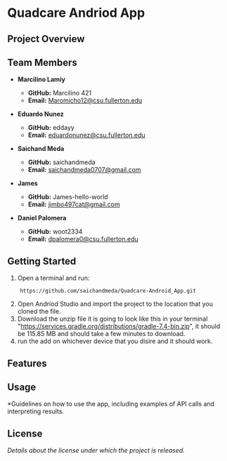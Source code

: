 # Quadcare Andriod App

## Project Overview


## Team Members

- **Marcilino Lamiy**
    - **GitHub:** Marcilino 421
    - **Email:** Maromicho12@csu.fullerton.edu

- **Eduardo Nunez**
    - **GitHub:** eddayy
    - **Email:** eduardonunez@csu.fullerton.edu

- **Saichand Meda**
    - **GitHub:** saichandmeda
    - **Email:** saichandmeda0707@gmail.com

- **James**
    - **GitHub:** James-hello-world
    - **Email:** jimbo497cat@gmail.com
 
- **Daniel Palomera**
    - **GitHub:** woot2334
    - **Email:** dpalomera0@csu.fullerton.edu
 
 
      

## Getting Started

1. Open a terminal and run:
```
    https://github.com/saichandmeda/Quadcare-Android_App.git
```
2. Open Andriod Studio and import the project to the location that you cloned the file.
3. Download the unzip file it is going to look like this in your terminal "https://services.gradle.org/distributions/gradle-7.4-bin.zip", it should be 115.85 MB and should take a few minutes to download.
4. run the add on whichever device that you disire and it should work.

## Features



## Usage

*Guidelines on how to use the app, including examples of API calls and interpreting results.

## License

*Details about the license under which the project is released.*
